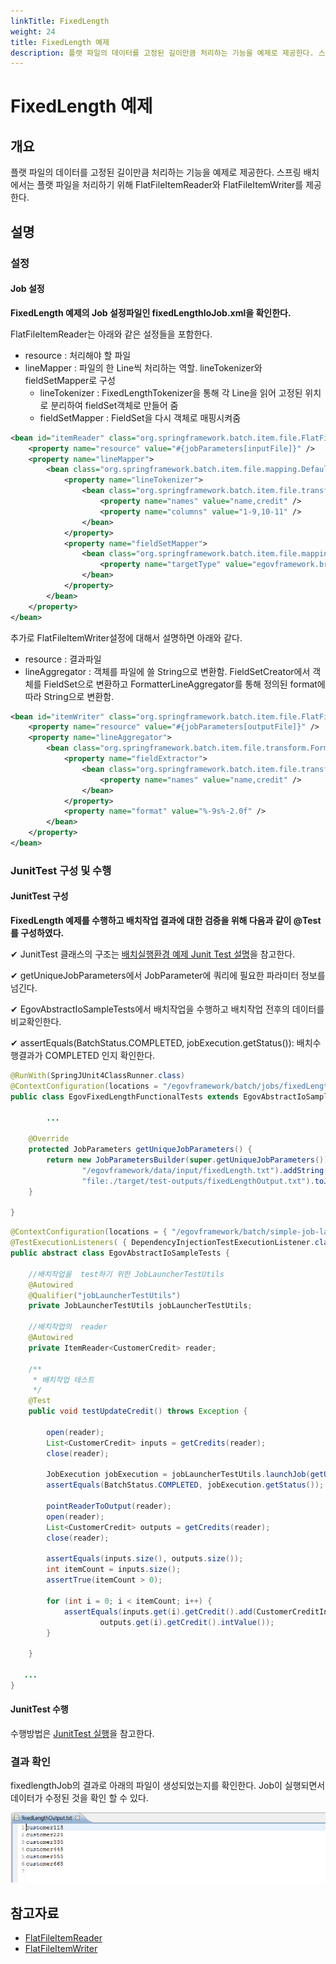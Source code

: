 ```yaml
---
linkTitle: FixedLength
weight: 24
title: FixedLength 예제
description: 플랫 파일의 데이터를 고정된 길이만큼 처리하는 기능을 예제로 제공한다. 스프링 배치에서는 플랫 파일을 처리하기 위해 FlatFileItemReader와 FlatFileItemWriter를 제공한다.
---
```

# FixedLength 예제

## 개요
플랫 파일의 데이터를 고정된 길이만큼 처리하는 기능을 예제로 제공한다. 스프링 배치에서는 플랫 파일을 처리하기 위해 FlatFileItemReader와 FlatFileItemWriter를 제공한다.


## 설명
### 설정
#### Job 설정
<b>FixedLength 예제의 Job 설정파일인 fixedLengthIoJob.xml을 확인한다.</b>

FlatFileItemReader는 아래와 같은 설정들을 포함한다.

- resource : 처리해야 할 파일
- lineMapper : 파일의 한 Line씩 처리하는 역할. lineTokenizer와 fieldSetMapper로 구성
  - lineTokenizer : FixedLengthTokenizer을 통해 각 Line을 읽어 고정된 위치로 분리하여 fieldSet객체로 만들어 줌
  - fieldSetMapper : FieldSet을 다시 객체로 매핑시켜줌

```xml
<bean id="itemReader" class="org.springframework.batch.item.file.FlatFileItemReader" scope="step">
	<property name="resource" value="#{jobParameters[inputFile]}" />
	<property name="lineMapper">
		<bean class="org.springframework.batch.item.file.mapping.DefaultLineMapper">
			<property name="lineTokenizer">
				<bean class="org.springframework.batch.item.file.transform.FixedLengthTokenizer">
					<property name="names" value="name,credit" />
					<property name="columns" value="1-9,10-11" />
				</bean>
			</property>
			<property name="fieldSetMapper">
				<bean class="org.springframework.batch.item.file.mapping.BeanWrapperFieldSetMapper">
					<property name="targetType" value="egovframework.brte.sample.common.domain.trade.CustomerCredit" />
				</bean>
			</property>
		</bean>
	</property>
</bean>
```

추가로 FlatFileItemWriter설정에 대해서 설명하면 아래와 같다.

- resource : 결과파일
- lineAggregator : 객체를 파일에 쓸 String으로 변환함. FieldSetCreator에서 객체를 FieldSet으로 변환하고 FormatterLineAggregator를 통해 정의된 format에 따라 String으로 변환함.

```xml
<bean id="itemWriter" class="org.springframework.batch.item.file.FlatFileItemWriter" scope="step">
	<property name="resource" value="#{jobParameters[outputFile]}" />
	<property name="lineAggregator">
		<bean class="org.springframework.batch.item.file.transform.FormatterLineAggregator">
			<property name="fieldExtractor">
				<bean class="org.springframework.batch.item.file.transform.BeanWrapperFieldExtractor">
					<property name="names" value="name,credit" />
				</bean>
			</property>
			<property name="format" value="%-9s%-2.0f" />
		</bean>
	</property>
</bean>
```

### JunitTest 구성 및 수행
#### JunitTest 구성
<b>FixedLength 예제를 수행하고 배치작업 결과에 대한 검증을 위해 다음과 같이 @Test를 구성하였다.</b>

✔ JunitTest 클래스의 구조는 [배치실행환경 예제 Junit Test 설명](../../runtime-example/individual-example/batch-layer/batch-example-run_junit_test.md)을 참고한다.

✔ getUniqueJobParameters에서 JobParameter에 쿼리에 필요한 파라미터 정보를 넘긴다.

✔ EgovAbstractIoSampleTests에서 배치작업을 수행하고 배치작업 전후의 데이터를 비교확인한다.

✔ assertEquals(BatchStatus.COMPLETED, jobExecution.getStatus()): 배치수행결과가 COMPLETED 인지 확인한다.

```java
@RunWith(SpringJUnit4ClassRunner.class)
@ContextConfiguration(locations = "/egovframework/batch/jobs/fixedLengthIoJob.xml")
public class EgovFixedLengthFunctionalTests extends EgovAbstractIoSampleTests {
 
        ...

    @Override
    protected JobParameters getUniqueJobParameters() {
        return new JobParametersBuilder(super.getUniqueJobParameters()).addString("inputFile",
                "/egovframework/data/input/fixedLength.txt").addString("outputFile",
                "file:./target/test-outputs/fixedLengthOutput.txt").toJobParameters();
    }

}
```

```java
@ContextConfiguration(locations = { "/egovframework/batch/simple-job-launcher-context.xml", "/egovframework/batch/job-runner-context.xml"})
@TestExecutionListeners( { DependencyInjectionTestExecutionListener.class, StepScopeTestExecutionListener.class })
public abstract class EgovAbstractIoSampleTests {
 
	//배치작업을  test하기 위한 JobLauncherTestUtils
	@Autowired
	@Qualifier("jobLauncherTestUtils")
	private JobLauncherTestUtils jobLauncherTestUtils;
 
	//배치작업의  reader
	@Autowired
	private ItemReader<CustomerCredit> reader;
 
	/**
	 * 배치작업 테스트
	 */
	@Test
	public void testUpdateCredit() throws Exception {
 
		open(reader);
		List<CustomerCredit> inputs = getCredits(reader);
		close(reader);
 
		JobExecution jobExecution = jobLauncherTestUtils.launchJob(getUniqueJobParameters());
		assertEquals(BatchStatus.COMPLETED, jobExecution.getStatus());
 
		pointReaderToOutput(reader);
		open(reader);
		List<CustomerCredit> outputs = getCredits(reader);
		close(reader);
 
		assertEquals(inputs.size(), outputs.size());
		int itemCount = inputs.size();
		assertTrue(itemCount > 0);
 
		for (int i = 0; i < itemCount; i++) {
			assertEquals(inputs.get(i).getCredit().add(CustomerCreditIncreaseProcessor.FIXED_AMOUNT).intValue(),
					outputs.get(i).getCredit().intValue());
		}
 
	}
 
   ...
}
```

#### JunitTest 수행
수행방법은 [JunitTest 실행](https://www.egovframe.go.kr/wiki/doku.php?id=egovframework:dev2:tst:test_case)을 참고한다.

### 결과 확인
fixedlengthJob의 결과로 아래의 파일이 생성되었는지를 확인한다. Job이 실행되면서 데이터가 수정된 것을 확인 할 수 있다.

![fixedlength_data](./images/fixedlength_data.png)

## 참고자료
- [FlatFileItemReader](../../egovframe-runtime/batch-layer/batch-core-item_reader.md)
- [FlatFileItemWriter](../../egovframe-runtime/batch-layer/batch-core-item_writer.md)